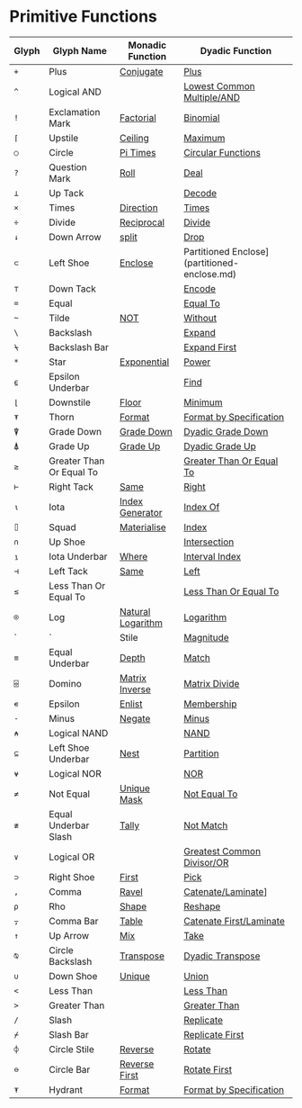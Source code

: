 <h1 class="heading"><span class="name">Primitive Functions</span></h1>

|Glyph|Glyph Name|Monadic Function|Dyadic Function|
|---|---|---|---|
|`+`|Plus|[Conjugate](conjugate.md)|[Plus](plus.md)|
|`^`|Logical AND|&nbsp;|[Lowest Common Multiple/AND](lowest-common-multiple-and.md)|
|`!`|Exclamation Mark|[Factorial](factorial.md)|[Binomial](binomial.md)|
|`⌈`|Upstile|[Ceiling](ceiling.md)|[Maximum](maximum.md)|
|`○`|Circle|[Pi Times](pi-times.md)|[Circular Functions](circular-functions.md)|
|`?`|Question Mark|[Roll](roll.md)|[Deal](deal.md)|
|`⊥`|Up Tack|&nbsp;|[Decode](decode.md)|
|`×`|Times|[Direction](direction.md)|[Times](times.md)|
|`÷`|Divide|[Reciprocal](reciprocal.md)|[Divide](divide.md)|
|`↓`|Down Arrow|[split](split.md)|[Drop](drop.md)|
|`⊂`|Left Shoe|[Enclose](enclose.md)|Partitioned Enclose](partitioned-enclose.md)|
|`⊤`|Down Tack|&nbsp;|[Encode](encode.md)|
|`=`|Equal|&nbsp;|[Equal To](equal-to.md)|
|`~`|Tilde|[NOT](not.md)|[Without](without.md)|
|`\`|Backslash|&nbsp;|[Expand](expand.md)|
|`⍀`|Backslash Bar|&nbsp;|[Expand First](expand-first.md)|
|`*`|Star|[Exponential](exponential.md)|[Power](power.md)|
|`⍷`|Epsilon Underbar|&nbsp;|[Find](find.md)|
|`⌊`|Downstile|[Floor](floor.md)|[Minimum](minimum.md)|
|`⍕`|Thorn|[Format](format.md)|[Format by Specification](format-by-specification.md)|
|`⍒`|Grade Down|[Grade Down](grade-down.md)|[Dyadic Grade Down](dyadic-grade-down.md)|
|`⍋`|Grade Up|[Grade Up](grade-up.md)|[Dyadic Grade Up](dyadic-grade-up.md)|
|`≥`|Greater Than Or Equal To|&nbsp;|[Greater Than Or Equal To](greater-than-or-equal-to.md)|
|`⊢`|Right Tack|[Same](same.md)|[Right](right.md)|
|`⍳`|Iota|[Index Generator](index-generator.md)|[Index Of](index-of.md)|
|`⌷`|Squad|[Materialise](materialise.md)|[Index](index-function.md)|
|`∩`|Up Shoe|&nbsp;|[Intersection](intersection.md)|
|`⍸`|Iota Underbar|[Where](where.md)|[Interval Index](interval-index.md)|
|`⊣`|Left Tack|[Same](same.md)|[Left](left.md)|
|`≤`|Less Than Or Equal To|&nbsp;|[Less Than Or Equal To](less-than-or-equal-to.md)|
|`⍟`|Log|[Natural Logarithm](natural-logarithm.md)|[Logarithm](logarithm.md)|
|`|`|Stile|[Magnitude](magnitude.md)|[Residue](residue.md)|
|`≡`|Equal Underbar|[Depth](depth.md)|[Match](match.md)|
|`⌹`|Domino|[Matrix Inverse](matrix-inverse.md)|[Matrix Divide](matrix-divide.md)|
|`∊`|Epsilon|[Enlist](enlist.md)|[Membership](membership.md)|
|`-`|Minus|[Negate](negate.md)|[Minus](minus.md)|
|`⍲`|Logical NAND|&nbsp;|[NAND](nand.md)|
|`⊆`|Left Shoe Underbar|[Nest](nest.md)|[Partition](partition.md)|
|`⍱`|Logical NOR|&nbsp;|[NOR](nor.md)|
|`≠`|Not Equal|[Unique Mask](unique-mask.md)|[Not Equal To](not-equal-to.md)|
|`≢`|Equal Underbar Slash|[Tally](tally.md)|[Not Match](not-match.md)|
|`∨`|Logical OR|&nbsp;|[Greatest Common Divisor/OR](greatest-common-divisor-or.md)|
|`⊃`|Right Shoe|[First](first.md)|[Pick](pick.md)|
|`,`|Comma|[Ravel](ravel.md)|[Catenate/Laminate](catenate-laminate.md)]
|`⍴`|Rho|[Shape](shape.md)|[Reshape](reshape.md)|
|`⍪`|Comma Bar|[Table](table.md)|[Catenate First/Laminate](catenate-first.md)|
|`↑`|Up Arrow|[Mix](mix.md)|[Take](take.md)|
|`⍉`|Circle Backslash|[Transpose](transpose.md)|[Dyadic Transpose](dyadic-transpose.md)|
|`∪`|Down Shoe|[Unique](unique.md)|[Union](union.md)|
|`<`|Less Than|&nbsp;|[Less Than](less-than.md)
|`>`|Greater Than|&nbsp;|[Greater Than](greater-than.md)
|`/`|Slash|&nbsp;|[Replicate](replicate.md)
|`⌿`|Slash Bar|&nbsp;|[Replicate First](replicate-first.md)
|`⌽`|Circle Stile|[Reverse](reverse.md)|[Rotate](rotate.md)
|`⊖`|Circle Bar|[Reverse First](reverse-first.md)|[Rotate First](rotate-first.md)
|`⍕`|Hydrant|[Format](format.md)|[Format by Specification](format-by-specification.md)